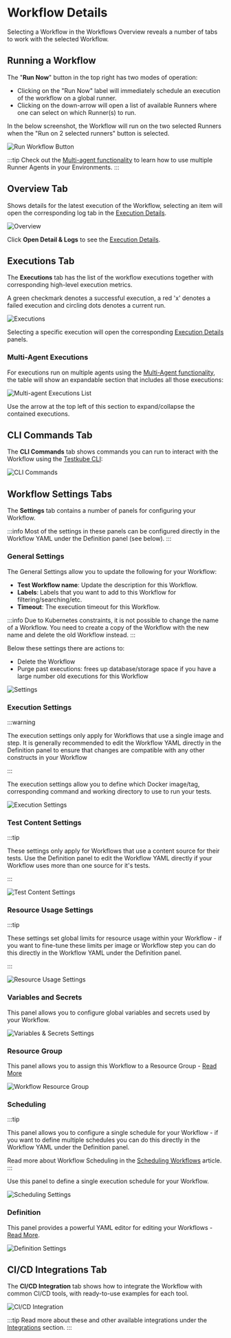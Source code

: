# Workflow Details

Selecting a Workflow in the Workflows Overview reveals a number of tabs to work with the selected Workflow.

## Running a Workflow

The "**Run Now**" button in the top right has two modes of operation:

- Clicking on the "Run Now" label will immediately schedule an execution of the workflow on a global runner.
- Clicking on the down-arrow will open a list of available Runners where one can select on which Runner(s) to run.

In the below screenshot, the Workflow will run on the two selected Runners when the "Run on 2 selected runners" button
is selected.

![Run Workflow Button](images/run-workflow-button.png)

:::tip
Check out the [Multi-agent functionality](/articles/install/multi-agent) to learn how to use multiple Runner Agents in your Environments. 
:::

## Overview Tab

Shows details for the latest execution of the Workflow, selecting an item will open the corresponding log tab in 
the [Execution Details](testkube-dashboard-execution-details).

![Overview](../img/workflow-details-overview-092024.png)

Click **Open Detail & Logs** to see the [Execution Details](testkube-dashboard-execution-details).

## Executions Tab

The **Executions** tab has the list of the workflow executions together with corresponding high-level
execution metrics. 

A green checkmark denotes a successful execution, a red 'x' denotes a failed execution and circling dots denotes a current run.

![Executions](../img/workflow-details-executions-092024.png)

Selecting a specific execution will open the corresponding [Execution Details](testkube-dashboard-execution-details)
panels.

### Multi-Agent Executions

For executions run on multiple agents using the [Multi-Agent functionality](/articles/install/multi-agent),
the table will show an expandable section that includes all those executions:

![Multi-agent Executions List](images/mulit-agent-executions-list.png)

Use the arrow at the top left of this section to expand/collapse the contained executions. 

## CLI Commands Tab

The **CLI Commands** tab shows commands you can run to interact with the Workflow using the [Testkube CLI](/articles/cli):

![CLI Commands](../img/workflows-cli-commands-092024.png)

## Workflow Settings Tabs

The **Settings** tab contains a number of panels for configuring your Workflow.

:::info
Most of the settings in these panels can be configured directly in the Workflow YAML under the Definition panel (see below). 
:::

### General Settings

The General Settings allow you to update the following for your Workflow:

- **Test Workflow name**: Update the description for this Workflow.
- **Labels**: Labels that you want to add to this Workflow for filtering/searching/etc.
- **Timeout**: The execution timeout for this Workflow.

:::info
Due to Kubernetes constraints, it is not possible to change the name of a Workflow.
You need to create a copy of the Workflow with the new name and delete the old Workflow instead.
:::

Below these settings there are actions to:

- Delete the Workflow
- Purge past executions: frees up database/storage space if you have a large number old executions for this Workflow

![Settings](../img/workflows-settings-092024.png)

### Execution Settings

:::warning

The execution settings only apply for Workflows that use a single image and step. It is generally recommended to
edit the Workflow YAML directly in the Definition panel to ensure that changes are compatible with any 
other constructs in your Workflow

:::

The execution settings allow you to define which Docker image/tag, corresponding command and working directory to use to run your tests.

![Execution Settings](../img/execution-settings-092024.png)

### Test Content Settings

:::tip

These settings only apply for Workflows that use a content source for their tests. Use the Definition panel to 
edit the Workflow YAML directly if your Workflow uses more than one source for it's tests.

:::


![Test Content Settings](../img/test-content-settings-092024.png)

### Resource Usage Settings

:::tip

These settings set global limits for resource usage within your Workflow - if you want to fine-tune these
limits per image or Workflow step you can do this directly in the Workflow YAML under the Definition panel.

:::

![Resource Usage Settings](../img/resource-usage-settings-092024.png)

### Variables and Secrets

This panel allows you to configure global variables and secrets used by your Workflow.

![Variables & Secrets Settings](../img/variables-and-secrets-settings-092024.png)

### Resource Group

This panel allows you to assign this Workflow to a Resource Group - [Read More](/articles/resource-groups#managing-resources-in-a-resource-group)

![Workflow Resource Group](images/workflow-resource-group.png)

### Scheduling

:::tip

This panel allows you to configure a single schedule for your Workflow - if you want to define
multiple schedules you can do this directly in the Workflow YAML under the Definition panel.

Read more about Workflow Scheduling in the [Scheduling Workflows](/articles/scheduling-tests) article.
:::

Use this panel to define a single execution schedule for your Workflow.

![Scheduling Settings](../img/scheduling-settings-092024.png)

### Definition

This panel provides a powerful YAML editor for editing your Workflows - [Read More](testkube-dashboard-workflow-editor). 

![Definition Settings](../img/definition-settings-092024.png)

## CI/CD Integrations Tab

The **CI/CD Integration** tab shows how to integrate the Workflow with common CI/CD tools, with 
ready-to-use examples for each tool.

![CI/CD Integration](../img/workflows-cicd-integrations-092024.png)

:::tip
Read more about these and other available integrations under the [Integrations](/articles/integrations) section.
:::

